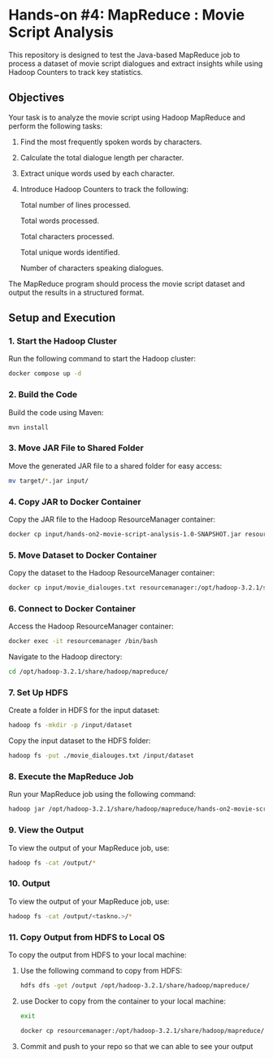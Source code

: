 # Hands-on #4: MapReduce : Movie Script Analysis

This repository is designed to test the Java-based MapReduce job to process a dataset of movie script dialogues and extract insights while using Hadoop Counters to track key statistics.

## Objectives

Your task is to analyze the movie script using Hadoop MapReduce and perform the following tasks:

1. Find the most frequently spoken words by characters.
2. Calculate the total dialogue length per character.
3. Extract unique words used by each character.
4. Introduce Hadoop Counters to track the following:
   
    Total number of lines processed.
   
    Total words processed.
   
    Total characters processed.

    Total unique words identified.

    Number of characters speaking dialogues.
   
The MapReduce program should process the movie script dataset and output the results in a structured format.

## Setup and Execution

### 1. **Start the Hadoop Cluster**

Run the following command to start the Hadoop cluster:

```bash
docker compose up -d
```

### 2. **Build the Code**

Build the code using Maven:

```bash
mvn install
```

### 3. **Move JAR File to Shared Folder**

Move the generated JAR file to a shared folder for easy access:

```bash
mv target/*.jar input/
```

### 4. **Copy JAR to Docker Container**

Copy the JAR file to the Hadoop ResourceManager container:

```bash
docker cp input/hands-on2-movie-script-analysis-1.0-SNAPSHOT.jar resourcemanager:/opt/hadoop-3.2.1/share/hadoop/mapreduce/
```

### 5. **Move Dataset to Docker Container**

Copy the dataset to the Hadoop ResourceManager container:

```bash
docker cp input/movie_dialouges.txt resourcemanager:/opt/hadoop-3.2.1/share/hadoop/mapreduce/
```

### 6. **Connect to Docker Container**

Access the Hadoop ResourceManager container:

```bash
docker exec -it resourcemanager /bin/bash
```

Navigate to the Hadoop directory:

```bash
cd /opt/hadoop-3.2.1/share/hadoop/mapreduce/
```

### 7. **Set Up HDFS**

Create a folder in HDFS for the input dataset:

```bash
hadoop fs -mkdir -p /input/dataset
```

Copy the input dataset to the HDFS folder:

```bash
hadoop fs -put ./movie_dialouges.txt /input/dataset
```

### 8. **Execute the MapReduce Job**

Run your MapReduce job using the following command:

```bash
hadoop jar /opt/hadoop-3.2.1/share/hadoop/mapreduce/hands-on2-movie-script-analysis-1.0-SNAPSHOT.jar com.example.controller.Controller /input/dataset/movie_dialouges.txt /output
```

### 9. **View the Output**

To view the output of your MapReduce job, use:

```bash
hadoop fs -cat /output/*
```

### 10. **Output**

To view the output of your MapReduce job, use:

```bash
hadoop fs -cat /output/<taskno.>/*
```

### 11. **Copy Output from HDFS to Local OS**

To copy the output from HDFS to your local machine:

1. Use the following command to copy from HDFS:
    ```bash
    hdfs dfs -get /output /opt/hadoop-3.2.1/share/hadoop/mapreduce/
    ```

2. use Docker to copy from the container to your local machine:
   ```bash
   exit 
   ```
    ```bash
    docker cp resourcemanager:/opt/hadoop-3.2.1/share/hadoop/mapreduce/output/ input/output/
    ```
3. Commit and push to your repo so that we can able to see your output
